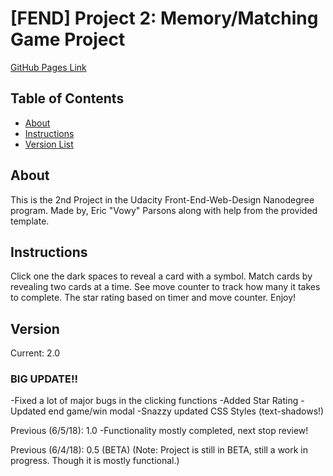 # [FEND] Project 2: Memory/Matching Game Project
[GitHub Pages Link](https://vowy.github.io/FEND-project2/)

## Table of Contents

* [About](#about)
* [Instructions](#instructions)
* [Version List](#version)

## About

This is the 2nd Project in the Udacity Front-End-Web-Design Nanodegree program.
Made by, Eric "Vowy" Parsons along with help from the provided template.

## Instructions

Click one the dark spaces to reveal a card with a symbol. Match cards by revealing two cards at a time. See move counter to track how many it takes to complete. The star rating based on timer and move counter. Enjoy!

## Version
Current: 2.0
### BIG UPDATE!!
-Fixed a lot of major bugs in the clicking functions
-Added Star Rating
-Updated end game/win modal
-Snazzy updated CSS Styles (text-shadows!)

Previous (6/5/18): 1.0
-Functionality mostly completed, next stop review!

Previous (6/4/18): 0.5 (BETA)
(Note: Project is still in BETA, still a work in progress. Though it is mostly functional.)
